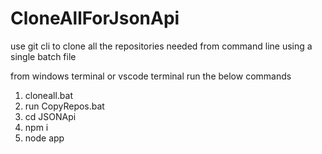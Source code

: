 # CloneAllForJsonApi
use git cli to clone all the repositories needed from command line using a single batch file

from windows terminal
or
vscode terminal
run the below commands

1.  cloneall.bat
2.  run CopyRepos.bat
3.  cd JSONApi 
4.  npm i
5.  node app
